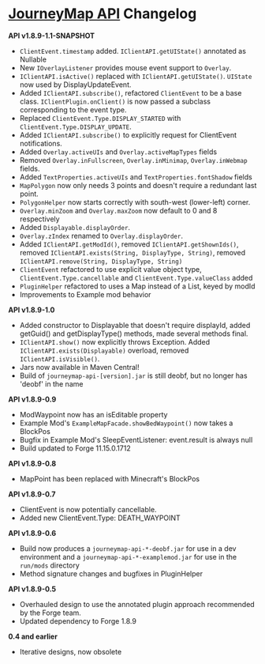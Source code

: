 [JourneyMap API](https://bitbucket.org/TeamJM/journeymap-api) Changelog
======================================================

**API v1.8.9-1.1-SNAPSHOT**

* `ClientEvent.timestamp` added.  `IClientAPI.getUIState()` annotated as Nullable
* New `IOverlayListener` provides mouse event support to `Overlay`.
* `IClientAPI.isActive()` replaced with `IClientAPI.getUIState()`. `UIState` now used by DisplayUpdateEvent.
* Added `IClientAPI.subscribe()`, refactored `ClientEvent` to be a base class.  `IClientPlugin.onClient()` is now passed a subclass corresponding to the event type.  
* Replaced `ClientEvent.Type.DISPLAY_STARTED` with `ClientEvent.Type.DISPLAY_UPDATE`.
* Added `IClientAPI.subscribe()` to explicitly request for ClientEvent notifications.
* Added `Overlay.activeUIs` and `Overlay.activeMapTypes` fields
* Removed `Overlay.inFullscreen`, `Overlay.inMinimap`, `Overlay.inWebmap` fields.
* Added `TextProperties.activeUIs` and `TextProperties.fontShadow` fields
* `MapPolygon` now only needs 3 points and doesn't require a redundant last point. 
* `PolygonHelper` now starts correctly with south-west (lower-left) corner.
* `Overlay.minZoom` and `Overlay.maxZoom` now default to 0 and 8 respectively
* Added `Displayable.displayOrder`.
* `Overlay.zIndex` renamed to `Overlay.displayOrder`.
* Added `IClientAPI.getModId()`, removed `IClientAPI.getShownIds()`, removed `IClientAPI.exists(String, DisplayType, String)`, removed `IClientAPI.remove(String, DisplayType, String)`
* `ClientEvent` refactored to use explicit value object type, `ClientEvent.Type.cancellable` and `ClientEvent.Type.valueClass` added
* `PluginHelper` refactored to uses a Map instead of a List, keyed by modId
* Improvements to Example mod behavior

**API v1.8.9-1.0**

* Added constructor to Displayable that doesn't require displayId, added getGuid() and getDisplayType() methods, made several methods final.
* `IClientAPI.show()` now explicitly throws Exception. Added `IClientAPI.exists(Displayable)` overload, removed `IClientAPI.isVisible()`.
* Jars now available in Maven Central!
* Build of `journeymap-api-[version].jar` is still deobf, but no longer has 'deobf' in the name

**API v1.8.9-0.9**

* ModWaypoint now has an isEditable property
* Example Mod's `ExampleMapFacade.showBedWaypoint()` now takes a BlockPos
* Bugfix in Example Mod's SleepEventListener: event.result is always null
* Build updated to Forge 11.15.0.1712

**API v1.8.9-0.8**

* MapPoint has been replaced with Minecraft's BlockPos

**API v1.8.9-0.7**

* ClientEvent is now potentially cancellable.
* Added new ClientEvent.Type: DEATH_WAYPOINT

**API v1.8.9-0.6**

* Build now produces a `journeymap-api-*-deobf.jar` for use in a dev environment and a `journeymap-api-*-examplemod.jar` for use in the `run/mods` directory
* Method signature changes and bugfixes in PluginHelper

**API v1.8.9-0.5**

* Overhauled design to use the annotated plugin approach recommended by the Forge team.
* Updated dependency to Forge 1.8.9

**0.4 and earlier**

* Iterative designs, now obsolete